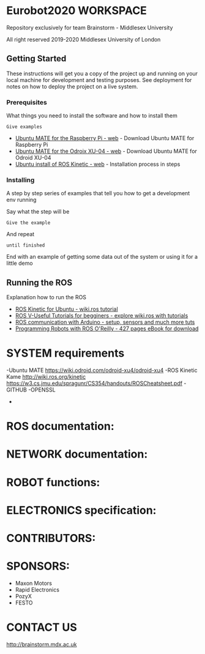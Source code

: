 # Eurobot2020 WORKSPACE

Repository exclusively for team Brainstorm - Middlesex University

All right reserved 2019-2020
Middlesex University of London


## Getting Started

These instructions will get you a copy of the project up and running on your local machine for development and testing purposes. See deployment for notes on how to deploy the project on a live system.

### Prerequisites

What things you need to install the software and how to install them

```
Give examples
```
* [Ubuntu MATE for the Raspberry Pi - web](https://ubuntu-mate.org/download/) - Download Ubuntu MATE for Raspberry Pi
* [Ubuntu MATE for the Odroix XU-04 - web](https://wiki.odroid.com/odroid-xu4/odroid-xu4) - Download Ubuntu MATE for Odroid XU-04
* [Ubuntu install of ROS Kinetic - web](http://wiki.ros.org/kinetic/Installation/Ubuntu) - Installation process in steps

### Installing

A step by step series of examples that tell you how to get a development env running

Say what the step will be

```
Give the example
```

And repeat

```
until finished
```

End with an example of getting some data out of the system or using it for a little demo

## Running the ROS

Explanation how to run the ROS

* [ROS Kinetic for Ubuntu - wiki.ros tutorial](http://wiki.ros.org/kinetic/Installation/Ubuntu)
* [ROS V-Useful Tutorials for begginers - explore wiki.ros with tutorials](http://wiki.ros.org/ROS/Tutorials)
* [ROS communication with Arduino - setup, sensors and much more tuts](http://wiki.ros.org/rosserial_arduino/Tutorials)
* [Programming Robots with ROS O'Reilly - 427 pages eBook for download](http://marte.aslab.upm.es/redmine/files/dmsf/p_drone-testbed/170324115730_268_Quigley_-_Programming_Robots_with_ROS.pdf)

# SYSTEM requirements
-Ubuntu MATE
https://wiki.odroid.com/odroid-xu4/odroid-xu4
-ROS Kinetic Kame
http://wiki.ros.org/kinetic
https://w3.cs.jmu.edu/spragunr/CS354/handouts/ROSCheatsheet.pdf
-GITHUB
-OPENSSL


-


# ROS documentation:



# NETWORK documentation:



# ROBOT functions:



# ELECTRONICS specification:



# CONTRIBUTORS:



# SPONSORS:
- Maxon Motors
- Rapid Electronics
- PozyX
- FESTO



# CONTACT US
http://brainstorm.mdx.ac.uk
